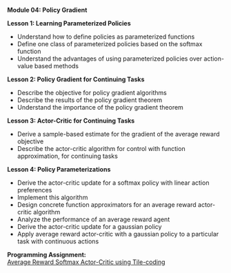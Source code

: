 **Module 04: Policy Gradient**   

**Lesson 1: Learning Parameterized Policies**  
- Understand how to define policies as parameterized functions
- Define one class of parameterized policies based on the softmax function
- Understand the advantages of using parameterized policies over action-value based methods

**Lesson 2: Policy Gradient for Continuing Tasks**  
- Describe the objective for policy gradient algorithms
- Describe the results of the policy gradient theorem
- Understand the importance of the policy gradient theorem

**Lesson 3: Actor-Critic for Continuing Tasks**  
- Derive a sample-based estimate for the gradient of the average reward objective
- Describe the actor-critic algorithm for control with function approximation, for continuing tasks

**Lesson 4: Policy Parameterizations**  
- Derive the actor-critic update for a softmax policy with linear action preferences
- Implement this algorithm
- Design concrete function approximators for an average reward actor-critic algorithm
- Analyze the performance of an average reward agent
- Derive the actor-critic update for a gaussian policy
- Apply average reward actor-critic with a gaussian policy to a particular task with continuous actions

**Programming Assignment:**  
[Average Reward Softmax Actor-Critic using Tile-coding](https://github.com/bhunkeler/DataScienceCoursera/tree/master/Reinforcement_Learning%20-%20University%20of%20Alberta/003_Prediction_and_Control_with_Function_Approximation/week_4/assignment)
